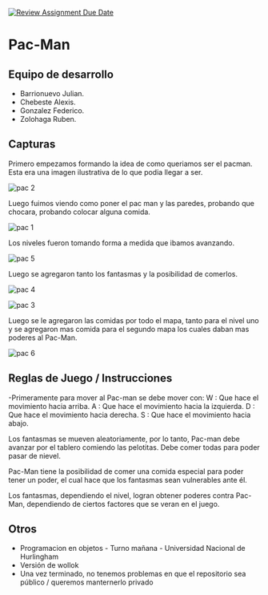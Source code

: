 [![Review Assignment Due Date](https://classroom.github.com/assets/deadline-readme-button-24ddc0f5d75046c5622901739e7c5dd533143b0c8e959d652212380cedb1ea36.svg)](https://classroom.github.com/a/hUnPAC5R)
# Pac-Man

## Equipo de desarrollo

- Barrionuevo Julian.
- Chebeste Alexis.
- Gonzalez Federico.
- Zolohaga Ruben.

## Capturas
Primero empezamos formando la idea de como queriamos ser el pacman. Esta era una imagen ilustrativa de lo que podia llegar a ser. 

![pac 2](https://github.com/obj1-unahur-2023s2/TPGameIntegrador-messiwollok/assets/48963265/965f44f9-4682-4814-a032-cc827ddb8adf)

Luego fuimos viendo como poner el pac man y las paredes, probando que chocara, probando colocar alguna comida. 

![pac 1](https://github.com/obj1-unahur-2023s2/TPGameIntegrador-messiwollok/assets/48963265/276dc993-f9a6-4426-80a0-d7251b8e5887)

Los niveles fueron tomando forma a medida que ibamos avanzando. 

![pac 5](https://github.com/obj1-unahur-2023s2/TPGameIntegrador-messiwollok/assets/48963265/18ad0f78-089e-4eea-80ff-07c014c150e3)

Luego se agregaron tanto los fantasmas y la posibilidad de comerlos. 

![pac 4](https://github.com/obj1-unahur-2023s2/TPGameIntegrador-messiwollok/assets/48963265/f8e58e66-7ad6-48c8-aa2d-f58ebbe76cc5)

![pac 3](https://github.com/obj1-unahur-2023s2/TPGameIntegrador-messiwollok/assets/48963265/545585b3-b203-4b7c-bc8e-49ed7067ccb6)

Luego se le agregaron las comidas por todo el mapa, tanto para el nivel uno y se agregaron mas comida para el segundo mapa los cuales daban mas poderes al Pac-Man.

![pac 6](https://github.com/obj1-unahur-2023s2/TPGameIntegrador-messiwollok/assets/48963265/715bb670-db49-4295-8f93-33b2dc2e4fcf)



## Reglas de Juego / Instrucciones

-Primeramente para mover al Pac-man se debe mover con: 
  W : Que hace el movimiento hacia arriba.
  A : Que hace el movimiento hacia la izquierda.
  D : Que hace el movimiento hacia derecha.
  S : Que hace el movimiento hacia abajo.

   

  Los fantasmas se mueven aleatoriamente, por lo tanto, Pac-man debe avanzar por el tablero comiendo las pelotitas. Debe comer todas para poder pasar de nievel.

  Pac-Man tiene la posibilidad de comer una comida especial para poder tener un poder, el cual hace que los fantasmas sean vulnerables ante él.

  Los fantasmas, dependiendo el nivel, logran obtener poderes contra Pac-Man, dependiendo de ciertos factores que se veran en el juego. 

  


## Otros

- Programacion en objetos - Turno mañana - Universidad Nacional de Hurlingham
- Versión de wollok
- Una vez terminado, no tenemos problemas en que el repositorio sea público / queremos manternerlo privado
